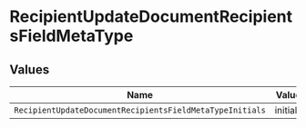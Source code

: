 # RecipientUpdateDocumentRecipientsFieldMetaType


## Values

| Name                                                     | Value                                                    |
| -------------------------------------------------------- | -------------------------------------------------------- |
| `RecipientUpdateDocumentRecipientsFieldMetaTypeInitials` | initials                                                 |